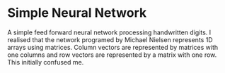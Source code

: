 # Simple Neural Network
A simple feed forward neural network processing handwritten digits. I realised that the network programed by Michael
Nielsen represents 1D arrays using matrices. Column vectors are represented by matrices with one columns and row
vectors are represented by a matrix with one row. This initially confused me.
